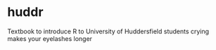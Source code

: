 # huddr
Textbook to introduce R to University of Huddersfield students
crying makes your eyelashes longer
